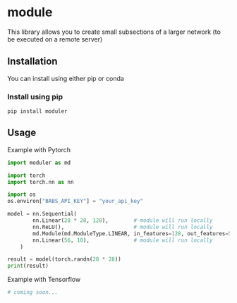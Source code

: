 # module

This library allows you to create small subsections of a larger network (to be executed on a remote server)

## Installation
You can install using either pip or conda
### Install using pip
```shell
pip install moduler
```

## Usage

Example with Pytorch

```python
import moduler as md

import torch
import torch.nn as nn

import os
os.environ["BABS_API_KEY"] = "your_api_key"

model = nn.Sequential(
        nn.Linear(28 * 28, 128),        # module will run locally
        nn.ReLU(),                      # module will run locally
        md.Module(md.ModuleType.LINEAR, in_features=128, out_features=56),  # module will run on server
        nn.Linear(56, 10),              # module will run locally
    )

result = model(torch.randn(28 * 28))
print(result)
```

Example with Tensorflow

```python
# coming soon...
```